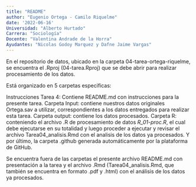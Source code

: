 ```yaml
---
title: "README"
author: "Eugenio Ortega - Camilo Riquelme"
date: '2022-06-16'
Universidad: "Alberto Hurtado"
Carrera: "Sociología" 
Docente: "Valentina Andrade de la Horra" 
Ayudantes: "Nicolas Godoy Marquez y Dafne Jaime Vargas"
---
```


En el repositorio de datos, ubicado en la carpeta 04-tarea-ortega-riquelme, se encuentra el .Rproj (04-tarea.Rproj) que se debe abrir para realizar procesamiento de los datos. 

Está organizado en 5 carpetas especificas:

Instrucciones Tarea 4: Contiene README.md con instrucciones para la presente tarea.
Carpeta Input: contiene nuestros datos originales Ortega.sav a utilizar, correspondientes a los datos entregados para realizar esta tarea.
Carpeta output: contiene los datos procesados.
Carpeta R: conteniendo el archivo .R de procesamiento de datos *R_01-proc.R*, el cual debe ejecutarse en su totalidad y luego proceder a ejecutar y revisar el archivo Tarea04_analisis.Rmd con el analisis de los datos ya procesados.
Y por último, la carpeta .github generada automáticamente por la plataforma de GitHub.

Se encuentra fuera de las carpetas el presente archivo README.md con presentación a la tarea y el archivo .Rmd (Tarea04_analisis.Rmd, que también se encuentra en formato .pdf y .html) con el análisis de los datos ya procesados. 